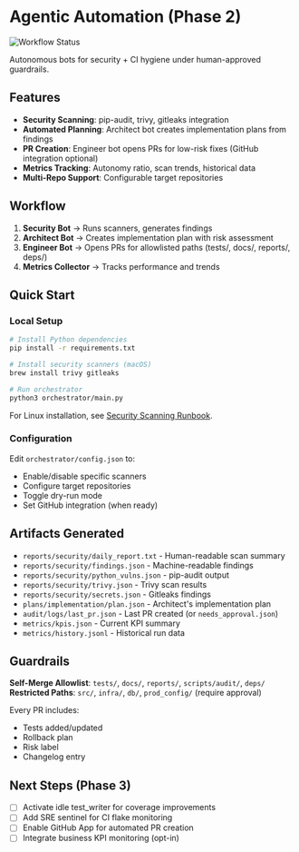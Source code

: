 # Agentic Automation (Phase 2)

![Workflow Status](https://github.com/pcutter1/deepcutts_ecommerce-automation/actions/workflows/automation.yml/badge.svg)

Autonomous bots for security + CI hygiene under human-approved guardrails.

## Features

- **Security Scanning**: pip-audit, trivy, gitleaks integration
- **Automated Planning**: Architect bot creates implementation plans from findings
- **PR Creation**: Engineer bot opens PRs for low-risk fixes (GitHub integration optional)
- **Metrics Tracking**: Autonomy ratio, scan trends, historical data
- **Multi-Repo Support**: Configurable target repositories

## Workflow

1. **Security Bot** → Runs scanners, generates findings
2. **Architect Bot** → Creates implementation plan with risk assessment
3. **Engineer Bot** → Opens PRs for allowlisted paths (tests/, docs/, reports/, deps/)
4. **Metrics Collector** → Tracks performance and trends

## Quick Start

### Local Setup

```bash
# Install Python dependencies
pip install -r requirements.txt

# Install security scanners (macOS)
brew install trivy gitleaks

# Run orchestrator
python3 orchestrator/main.py
```

For Linux installation, see [Security Scanning Runbook](docs/runbooks/security_scanning.md).

### Configuration

Edit `orchestrator/config.json` to:
- Enable/disable specific scanners
- Configure target repositories
- Toggle dry-run mode
- Set GitHub integration (when ready)

## Artifacts Generated

- `reports/security/daily_report.txt` - Human-readable scan summary
- `reports/security/findings.json` - Machine-readable findings
- `reports/security/python_vulns.json` - pip-audit output
- `reports/security/trivy.json` - Trivy scan results
- `reports/security/secrets.json` - Gitleaks findings
- `plans/implementation/plan.json` - Architect's implementation plan
- `audit/logs/last_pr.json` - Last PR created (or `needs_approval.json`)
- `metrics/kpis.json` - Current KPI summary
- `metrics/history.jsonl` - Historical run data

## Guardrails

**Self-Merge Allowlist**: `tests/`, `docs/`, `reports/`, `scripts/audit/`, `deps/`
**Restricted Paths**: `src/`, `infra/`, `db/`, `prod_config/` (require approval)

Every PR includes:
- Tests added/updated
- Rollback plan
- Risk label
- Changelog entry

## Next Steps (Phase 3)

- [ ] Activate idle test_writer for coverage improvements
- [ ] Add SRE sentinel for CI flake monitoring
- [ ] Enable GitHub App for automated PR creation
- [ ] Integrate business KPI monitoring (opt-in)
